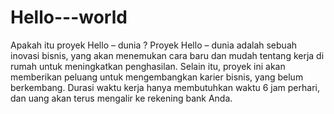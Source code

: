 # Hello---world
Apakah itu proyek Hello – dunia ?  Proyek Hello – dunia adalah sebuah inovasi bisnis, yang akan menemukan cara baru dan mudah tentang kerja di rumah untuk meningkatkan penghasilan. Selain itu, proyek ini akan memberikan peluang untuk mengembangkan karier bisnis, yang belum berkembang. Durasi waktu kerja hanya membutuhkan waktu 6 jam perhari, dan uang akan terus mengalir ke rekening bank Anda.
